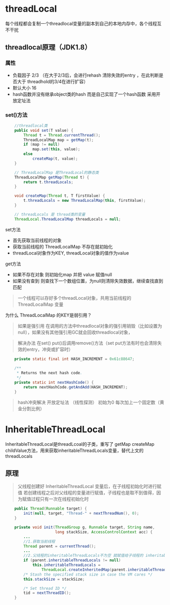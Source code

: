 # threadLocal
每个线程都会复制一个threadlocal变量的副本到自己的本地内存中，各个线程互不干扰

## threadlocal原理（JDK1.8）

### 属性

- 负载因子 2/3 （在大于2/3后，会进行rehash 清除失效的entry ，在此判断是否大于 threadhold的3/4在进行扩容）
- 默认大小  16
- hash函数并没有继承object类的hash 而是自己实现了一个hash函数 采用开放定址法
### set()方法

```java
    //threadlocal类
    public void set(T value) {
        Thread t = Thread.currentThread();
        ThreadLocalMap map = getMap(t);
        if (map != null)
            map.set(this, value);
        else
            createMap(t, value);
    }

    // ThreadLocalMap 是ThreadLocal的静态类
    ThreadLocalMap getMap(Thread t) {
        return t.threadLocals;
    }

    void createMap(Thread t, T firstValue) {
        t.threadLocals = new ThreadLocalMap(this, firstValue);
    }
```
```java
    // threadLocals 是 thread类的变量
    ThreadLocal.ThreadLocalMap threadLocals = null;
```
set方法
- 首先获取当前线程的对象
- 获取当前线程的 ThreadLocalMap 不存在就初始化
- threadLocal对象作为KEY, threadLocal对象的值作为value 

get方法
- 如果不存在对象 则初始化map 并把 value 赋值null
- 如果没有查到 则查找下一个数组位置，为null则清除失效数据，继续查找直到匹配

> 一个线程可以存好多个threadLocal对象，共用当前线程的 ThreadLocalMap 变量

为什么 ThreadLocalMap 的KEY是弱引用？
> 如果是强引用 在调用的方法中threadlocal对象的强引用销毁（比如设置为null），如果没有其他强引用GC就会回收threadlocal对象，
 
> 解决办法 在set() put()后调用remove()方法（set put方法有时也会清除失效的entry，冲突或扩容时）

```java
    private static final int HASH_INCREMENT = 0x61c88647;
    
    /**
     * Returns the next hash code.
     */
    private static int nextHashCode() {
        return nextHashCode.getAndAdd(HASH_INCREMENT);
    }
```
> hash冲突解决  开放定址法 （线性探测）
> 初始为0 每次加上一个固定数（黄金分割比例）

# InheritableThreadLocal

InheritableThreadLocal是threadLcoal的子类，重写了 getMap createMap childValue方法，用来获取inheritableThreadLocals变量，替代上文的threadLocals

## 原理

> 父线程创建好 InheritableThreadLocal 变量后，在子线程初始化时进行赋值
> 若创建线程之后对父线程的变量进行赋值，子线程也是取不到值得，因为赋值过程只有一次在线程初始化时

```java
    public Thread(Runnable target) {
        init(null, target, "Thread-" + nextThreadNum(), 0);
    }

    private void init(ThreadGroup g, Runnable target, String name,
                      long stackSize, AccessControlContext acc) {
        ...
        //1.获取当前线程
        Thread parent = currentThread();
        ...
        //2.父线程的inheritableThreadLocals不为空 就赋值给子线程的 inheritableThreadLocals
        if (parent.inheritableThreadLocals != null)
            this.inheritableThreadLocals =
                ThreadLocal.createInheritedMap(parent.inheritableThreadLocals);
        /* Stash the specified stack size in case the VM cares */
        this.stackSize = stackSize;

        /* Set thread ID */
        tid = nextThreadID();
    }
                      
```

